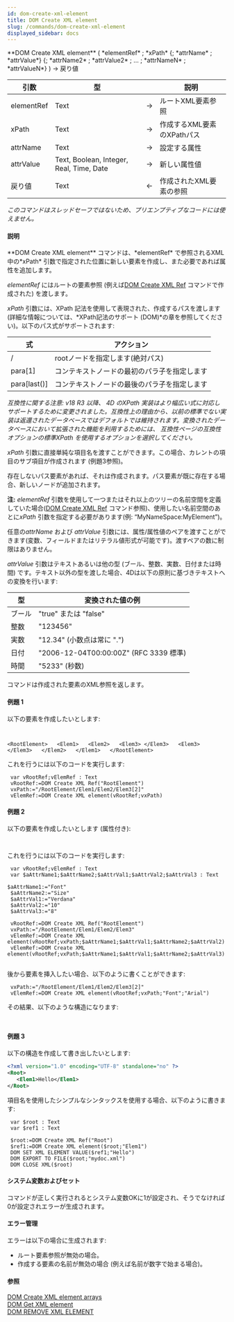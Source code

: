 ```yaml
---
id: dom-create-xml-element
title: DOM Create XML element
slug: /commands/dom-create-xml-element
displayed_sidebar: docs
---
```


<!--REF #_command_.DOM Create XML element.Syntax-->**DOM Create XML element** ( *elementRef* ; *xPath* {; *attrName* ; *attrValue*} {; *attrName2* ; *attrValue2* ; ... ; *attrNameN* ; *attrValueN*} ) -> 戻り値<!-- END REF-->
<!--REF #_command_.DOM Create XML element.Params-->
| 引数 | 型 |  | 説明 |
| --- | --- | --- | --- |
| elementRef | Text | &#8594;  | ルートXML要素参照 |
| xPath | Text | &#8594;  | 作成するXML要素のXPathパス |
| attrName | Text | &#8594;  | 設定する属性 |
| attrValue | Text, Boolean, Integer, Real, Time, Date | &#8594;  | 新しい属性値 |
| 戻り値 | Text | &#8592; | 作成されたXML要素の参照 |

<!-- END REF-->

*このコマンドはスレッドセーフではないため、プリエンプティブなコードには使えません。*


#### 説明 

<!--REF #_command_.DOM Create XML element.Summary-->**DOM Create XML element** コマンドは、*elementRef* で参照されるXML中の*xPath* 引数で指定された位置に新しい要素を作成し、また必要であれば属性を追加します。<!-- END REF-->

*elementRef* にはルートの要素参照 (例えば[DOM Create XML Ref](dom-create-xml-ref.md) コマンドで作成された) を渡します。

*xPath* 引数には、XPath 記法を使用して表現された、作成するパスを渡します(詳細な情報については、*XPath記法のサポート (DOM)*の章を参照してください)。以下のパス式がサポートされます: 

| **式**          | **アクション**              |
| -------------- | ---------------------- |
| /              | rootノードを指定します(絶対パス)    |
| para\[1\]      | コンテキストノードの最初のパラ子を指定します |
| para\[last()\] | コンテキストノードの最後のパラ子を指定します |

**互換性に関する注意:* v18 R3 以降、* *4D のXPath 実装はより幅広い式に対応しサポートするために変更されました。互換性上の理由から、以前の標準でない実装は返還されたデータベースではデフォルトでは維持されます。変換されたデータベースにおいて拡張された機能を利用するためには、* *互換性ページの互換性オプションの標準XPath を使用するオプションを選択してください。*

*xPath* 引数に直接単純な項目名を渡すことができます。この場合、カレントの項目のサブ項目が作成されます (例題3参照)。

存在しないパス要素があれば、それは作成されます。パス要素が既に存在する場合、新しいノードが追加されます。

**注:** *elementRef* 引数を使用して一つまたはそれ以上のツリーの名前空間を定義していた場合([DOM Create XML Ref](dom-create-xml-ref.md) コマンド参照)、使用したい名前空間のあとに*xPath* 引数を指定する必要があります(例: “MyNameSpace:MyElement”)。

任意の*attrName* および *attrValue* 引数には、属性/属性値のペアを渡すことができます(変数、フィールドまたはリテラル値形式が可能です)。渡すペアの数に制限はありません。

*attrValue* 引数はテキストあるいは他の型 (ブール、整数、実数、日付または時間) です。テキスト以外の型を渡した場合、4Dは以下の原則に基づきテキストへの変換を行います:

| **型** | **変換された値の例**                         |
| ----- | ------------------------------------ |
| ブール   | "true" または "false"                   |
| 整数    | "123456"                             |
| 実数    | "12.34" (小数点は常に ".")                 |
| 日付    | "2006-12-04T00:00:00Z" (RFC 3339 標準) |
| 時間    | "5233" (秒数)                          |

コマンドは作成された要素のXML参照を返します。

#### 例題 1 

以下の要素を作成したいとします: 

```RAW
 
```

`<RootElement>  
 <Elem1>  
 <Elem2>  
 <Elem3> </Elem3>  
 <Elem3> </Elem3>  
 </Elem2>  
 </Elem1>  
</RootElement>`

これを行うには以下のコードを実行します:

```4d
 var vRootRef;vElemRef : Text
 vRootRef:=DOM Create XML Ref("RootElement")
 vxPath:="/RootElement/Elem1/Elem2/Elem3[2]"
 vElemRef:=DOM Create XML element(vRootRef;vxPath)
```

#### 例題 2 

以下の要素を作成したいとします (属性付き): 

```RAW
                                      
```

これを行うには以下のコードを実行します:

```4d
 var vRootRef;vElemRef : Text
 var $aAttrName1;$aAttrName2;$aAttrVal1;$aAttrVal2;$aAttrVal3 : Text

$aAttrName1:="Font"
 $aAttrName2:="Size"
 $aAttrVal1:="Verdana"
 $aAttrVal2:="10"
 $aAttrVal3:="8"
 
 vRootRef:=DOM Create XML Ref("RootElement")
 vxPath:="/RootElement/Elem1/Elem2/Elem3"
 vElemRef:=DOM Create XML element(vRootRef;vxPath;$aAttrName1;$aAttrVal1;$aAttrName2;$aAttrVal2)
 vElemRef:=DOM Create XML element(vRootRef;vxPath;$aAttrName1;$aAttrVal1;$aAttrName2;$aAttrVal3)


```

後から要素を挿入したい場合、以下のように書くことができます:

```4d
 vxPath:="/RootElement/Elem1/Elem2/Elem3[2]"
 vElemRef:=DOM Create XML element(vRootRef;vxPath;"Font";"Arial")
```

その結果、以下のような構造になります:

```RAW
                                                
```

#### 例題 3 

以下の構造を作成して書き出したいとします:  

```XML
<?xml version="1.0" encoding="UTF-8" standalone="no" ?>
<Root>
   <Elem1>Hello</Elem1>
</Root>
```

項目名を使用したシンプルなシンタックスを使用する場合、以下のように書きます:

```4d
 var $root : Text
 var $ref1 : Text
 
 $root:=DOM Create XML Ref("Root")
 $ref1:=DOM Create XML element($root;"Elem1")
 DOM SET XML ELEMENT VALUE($ref1;"Hello")
 DOM EXPORT TO FILE($root;"mydoc.xml")
 DOM CLOSE XML($root)
```

#### システム変数およびセット 

コマンドが正しく実行されるとシステム変数OKに1が設定され、そうでなければ0が設定されエラーが生成されます。

#### エラー管理 

エラーは以下の場合に生成されます:

* ルート要素参照が無効の場合。
* 作成する要素の名前が無効の場合 (例えば名前が数字で始まる場合)。

#### 参照 

[DOM Create XML element arrays](dom-create-xml-element-arrays.md)  
[DOM Get XML element](dom-get-xml-element.md)  
[DOM REMOVE XML ELEMENT](dom-remove-xml-element.md)  